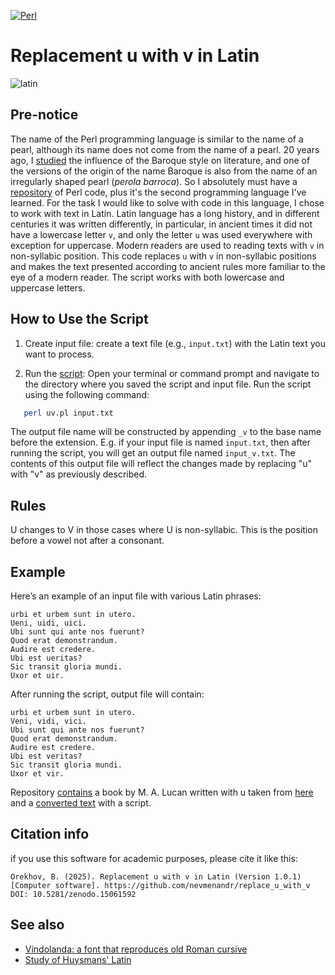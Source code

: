 [![Perl](https://img.shields.io/badge/perl-%2339457E.svg?style=for-the-badge&logo=perl&logoColor=white)](https://github.com/search?q=owner%3Anevmenandr+lang%3APerl+&type=repositories) 

# Replacement u with v in Latin

![latin](https://img.shields.io/badge/latin-language-blue)

## Pre-notice

The name of the Perl programming language is similar to the name of a pearl, although its name does not come from the name of a pearl. 20 years ago, I [studied](http://nevmenandr.net/personalia/thesis.pdf) the influence of the Baroque style on literature, and one of the versions of the origin of the name Baroque is also from the name of an irregularly shaped pearl (*perola barroca*). So I absolutely must have a [repository](https://github.com/nevmenandr/replace_u_with_v) of Perl code, plus it's the second programming language I've learned. For the task I would like to solve with code in this language, I chose to work with text in Latin. Latin language has a long history, and in different centuries it was written differently, in particular, in ancient times it did not have a lowercase letter `v`, and only the letter `u` was used everywhere with exception for uppercase. Modern readers are used to reading texts with `v` in non-syllabic position. This code replaces `u` with `v` in non-syllabic positions and makes the text presented according to ancient rules more familiar to the eye of a modern reader. The script works with both lowercase and uppercase letters.

## How to Use the Script

1. Create input file: create a text file (e.g., `input.txt`) with the Latin text you want to process.

2. Run the [script](./uv.pl): Open your terminal or command prompt and navigate to the directory where you saved the script and input file. Run the script using the following command:

```bash
   perl uv.pl input.txt
```

The output file name will be constructed by appending `_v` to the base name before the extension. E.g. if your input file is named `input.txt`, then after running the script, you will get an output file named `input_v.txt`. The contents of this output file will reflect the changes made by replacing "u" with "v" as previously described.

## Rules

U changes to V in those cases where U is non-syllabic. This is the position before a vowel not after a consonant.

## Example

Here’s an example of an input file with various Latin phrases:

```
urbi et urbem sunt in utero.
Ueni, uidi, uici.
Ubi sunt qui ante nos fuerunt?
Quod erat demonstrandum.
Audire est credere.
Ubi est ueritas?
Sic transit gloria mundi.
Uxor et uir.
```

After running the script, output file will contain:

```
urbi et urbem sunt in utero.
Veni, vidi, vici.
Ubi sunt qui ante nos fuerunt?
Quod erat demonstrandum.
Audire est credere.
Ubi est veritas?
Sic transit gloria mundi.
Uxor et vir.
```

Repository [contains](./input.txt) a book by M. A. Lucan written with u taken from [here](https://www.thelatinlibrary.com/lucan/lucan2.shtml) and a [converted text](./input_v.txt) with a script.

## Citation info

if you use this software for academic purposes, please cite it like this:

```
Orekhov, B. (2025). Replacement u with v in Latin (Version 1.0.1) [Computer software]. https://github.com/nevmenandr/replace_u_with_v DOI: 10.5281/zenodo.15061592
```

## See also

* [Vindolanda: a font that reproduces old Roman cursive](https://nevmenandr.github.io/vindolanda/)
* [Study of Huysmans' Latin](https://github.com/nevmenandr/huysmans)
